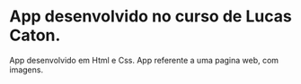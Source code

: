 # App desenvolvido no curso de Lucas Caton.
App desenvolvido em Html e Css.
App referente a uma pagina web, com imagens.
